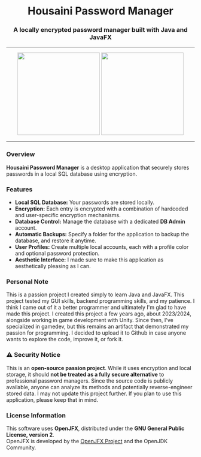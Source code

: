 <h1 align="center">Housaini Password Manager</h1>

<h3 align="center">A locally encrypted password manager built with Java and JavaFX</h3>

---

<p align="center">
  <img src="https://i.postimg.cc/vHdfkWdh/Screenshot-from-2025-10-27-15-31-01.png" height="220" />
  <img src="https://i.postimg.cc/Y0JxvV4z/Screenshot-from-2025-10-27-15-39-32.png" height="220" />
</p>

---

###  Overview

**Housaini Password Manager** is a desktop application that securely stores passwords in a local SQL database using encryption.

###  Features

- **Local SQL Database:** Your passwords are stored locally.
- **Encryption:** Each entry is encrypted with a combination of hardcoded and user-specific encryption mechanisms.  
- **Database Control:** Manage the database with a dedicated **DB Admin** account.  
- **Automatic Backups:** Specify a folder for the application to backup the database, and restore it anytime.
- **User Profiles:** Create multiple local accounts, each with a profile color and optional password protection.  
- **Aesthetic Interface:** I made sure to make this application as aesthetically pleasing as I can.

###  Personal Note

This is a passion project I created simply to learn Java and JavaFX. This project tested my GUI skills, backend programming skills, and my patience. I think I came out of it a better programmer and ultimately I'm glad to have made this project.
I created this project a few years ago, about 2023/2024, alongside working in game development with Unity. Since then, I've specialized in gamedev, but this remains an artifact that demonstrated my passion for programming.
I decided to upload it to Github in case anyone wants to explore the code, improve it, or fork it.

### ⚠ Security Notice

This is an **open-source passion project**. While it uses encryption and local storage, it should **not be treated as a fully secure alternative** to professional password managers. Since the source code is publicly available, anyone can analyze its methods and potentially reverse-engineer stored data. I may not update this project further.
If you plan to use this application, please keep that in mind.

###  License Information

This software uses **OpenJFX**, distributed under the **GNU General Public License, version 2**.  
OpenJFX is developed by the [OpenJFX Project](https://openjfx.io/) and the OpenJDK Community.
